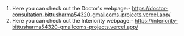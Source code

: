 1. Here you can check out the Doctor's webpage:- https://doctor-consultation-bittusharma54320-gmailcoms-projects.vercel.app/
2. Here you can check out the Interiority webpage:- https://interiority-bittusharma54320-gmailcoms-projects.vercel.app/
